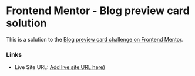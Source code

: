 # Frontend Mentor - Blog preview card solution

This is a solution to the [Blog preview card challenge on Frontend Mentor](https://www.frontendmentor.io/challenges/blog-preview-card-ckPaj01IcS). 

### Links


- Live Site URL: [Add live site URL here](https://v-sreevidya.github.io/Blog-Preview-Card/))


